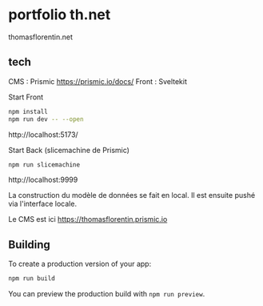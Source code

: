# portfolio th.net

thomasflorentin.net

## tech

CMS : Prismic https://prismic.io/docs/
Front : Sveltekit

Start Front 

```bash
npm install
npm run dev -- --open
```
http://localhost:5173/


Start Back (slicemachine de Prismic)
```bash
npm run slicemachine
```
http://localhost:9999

La construction du modèle de données se fait en local. Il est ensuite pushé via l'interface locale.

Le CMS est ici https://thomasflorentin.prismic.io


## Building

To create a production version of your app:

```bash
npm run build
```

You can preview the production build with `npm run preview`.


